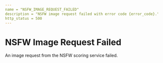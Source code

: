 ```yaml
---
name = "NSFW_IMAGE_REQUEST_FAILED"
description = "NSFW image request failed with error code {error_code}."
http_status = 500
---
```


# NSFW Image Request Failed

An image request from the NSFW scoring service failed.

